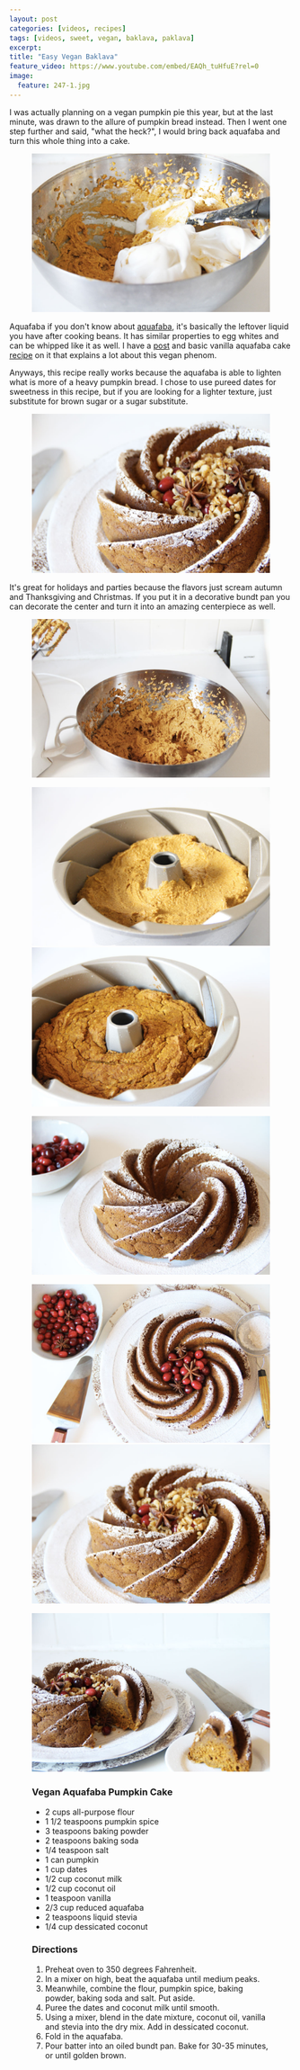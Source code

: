 ```yaml
---
layout: post
categories: [videos, recipes]
tags: [videos, sweet, vegan, baklava, paklava]
excerpt: 
title: "Easy Vegan Baklava"
feature_video: https://www.youtube.com/embed/EAQh_tuHfuE?rel=0
image:
  feature: 247-1.jpg
---
```


I was actually planning on a vegan pumpkin pie this year, but at the last minute, was drawn to the allure of pumpkin bread instead.  Then I went one step further and said, "what the heck?", I would bring back aquafaba and turn this whole thing into a cake.

<figure>
    <img src="/images/246-3.jpg">
</figure> 

Aquafaba if you don't know about [aquafaba](http://eastmeetskitchen.com/videos/blog/what-is-aquafaba/), it's basically the leftover liquid you have after cooking beans.  It has similar properties to egg whites and can be whipped like it as well.  I have a [post](http://eastmeetskitchen.com/videos/blog/what-is-aquafaba/) and basic vanilla aquafaba cake [recipe](http://eastmeetskitchen.com/videos/recipes/aquafaba-vanilla-sponge-cake/) on it that explains a lot about this vegan phenom.

Anyways, this recipe really works because the aquafaba is able to lighten what is more of a heavy pumpkin bread.  I chose to use pureed dates for sweetness in this recipe, but if you are looking for a lighter texture, just substitute for brown sugar or a sugar substitute.

<figure>
    <img src="/images/246-8.jpg">
</figure> 

It's great for holidays and parties because the flavors just scream autumn and Thanksgiving and Christmas.  If you put it in a decorative bundt pan you can decorate the center and turn it into an amazing centerpiece as well.

<figure>
    <img src="/images/246-2.jpg">
</figure> 

<figure class="half">
<img src="/images/246-4.jpg">
<img src="/images/246-5.jpg">
</figure>

<figure>
    <img src="/images/246-6.jpg">
</figure> 

<figure class="half">
<img src="/images/246-7.jpg">
<img src="/images/246-9.jpg">
</figure>

<figure>
    <img src="/images/246-10.jpg">
</figure> 


<figure class="ingredients" markdown="1">

### Vegan Aquafaba Pumpkin Cake

- 2 cups all-purpose flour 
- 1 1/2 teaspoons pumpkin spice
- 3 teaspoons baking powder
- 2 teaspoons baking soda
- 1/4 teaspoon salt
- 1 can pumpkin
- 1 cup dates
- 1/2 cup coconut milk
- 1/2 cup coconut oil
- 1 teaspoon vanilla
- 2/3 cup reduced aquafaba
- 2 teaspoons liquid stevia
- 1/4 cup dessicated coconut
</figure>

<figure class="directions" markdown="1">

### Directions

1. Preheat oven to 350 degrees Fahrenheit.
2. In a mixer on high, beat the aquafaba until medium peaks.
3. Meanwhile, combine the flour, pumpkin spice, baking powder, baking soda and salt. Put aside.
4.  Puree the dates and coconut milk until smooth.
5.  Using a mixer, blend in the date mixture, coconut oil, vanilla and stevia into the dry mix. Add in dessicated coconut.
6. Fold in the aquafaba.
7. Pour batter into an oiled bundt pan.  Bake for 30-35 minutes, or until golden brown.

